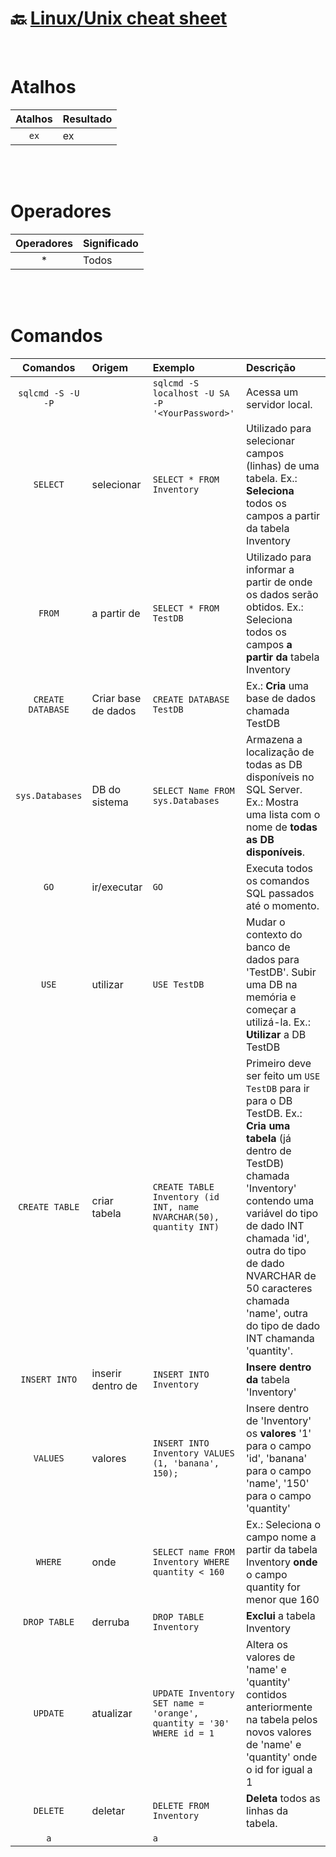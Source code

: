 # :back: [Linux/Unix cheat sheet](../../../README.md#low-level-programming)

<br>

# Atalhos
| Atalhos | Resultado |
| :-: | :- |
| `ex` | ex |

<br>
<br>

# Operadores
| Operadores | Significado |
| :---: | :--- |
| * | Todos |

<br>
<br>

# Comandos
| Comandos | Origem | Exemplo | Descrição |
| :-: | :- | :- | :- |
| `sqlcmd -S -U -P` |  | `sqlcmd -S localhost -U SA -P '<YourPassword>'` | Acessa um servidor local. |
| `SELECT` | selecionar | `SELECT * FROM Inventory` | Utilizado para selecionar campos (linhas) de uma tabela. Ex.: **Seleciona** todos os campos a partir da tabela Inventory |
| `FROM` | a partir de | `SELECT * FROM TestDB` | Utilizado para informar a partir de onde os dados serão obtidos. Ex.: Seleciona todos os campos **a partir da** tabela Inventory |
| `CREATE DATABASE` | Criar base de dados | `CREATE DATABASE TestDB` | Ex.: **Cria** uma base de dados chamada TestDB |
| `sys.Databases` | DB do sistema | `SELECT Name FROM sys.Databases` | Armazena a localização de todas as DB disponíveis no SQL Server. Ex.: Mostra uma lista com o nome de **todas as DB disponíveis**. |
| `GO` | ir/executar | `GO` | Executa todos os comandos SQL passados até o momento. |
| `USE` | utilizar | `USE TestDB` | Mudar o contexto do banco de dados para 'TestDB'. Subir uma DB na memória e começar a utilizá-la. Ex.: **Utilizar** a DB TestDB |
| `CREATE TABLE` | criar tabela | `CREATE TABLE Inventory (id INT, name NVARCHAR(50), quantity INT)` | Primeiro deve ser feito um `USE TestDB` para ir para o DB TestDB. Ex.: **Cria uma tabela** (já dentro de TestDB) chamada 'Inventory' contendo uma variável do tipo de dado INT chamada 'id', outra do tipo de dado NVARCHAR de 50 caracteres chamada 'name', outra do tipo de dado INT chamanda 'quantity'. |
| `INSERT INTO` | inserir dentro de  | `INSERT INTO Inventory` | **Insere dentro da** tabela 'Inventory' |
| `VALUES` | valores  | `INSERT INTO Inventory VALUES (1, 'banana', 150);` | Insere dentro de 'Inventory' os **valores** '1' para o campo 'id', 'banana' para o campo 'name', '150' para o campo 'quantity' |
| `WHERE` | onde | `SELECT name FROM Inventory WHERE quantity < 160` | Ex.: Seleciona o campo nome a partir da tabela Inventory **onde** o campo quantity for menor que 160 |
| `DROP TABLE` | derruba | `DROP TABLE Inventory` | **Exclui** a tabela Inventory |
| `UPDATE` | atualizar | `UPDATE Inventory SET name = 'orange', quantity = '30' WHERE id = 1` | Altera os valores de 'name' e 'quantity' contidos anteriormente na tabela pelos novos valores de 'name' e 'quantity' onde o id for igual a 1 |
| `DELETE` | deletar | `DELETE FROM Inventory` | **Deleta** todos as linhas da tabela. |
| `a` |  | `a` |  |


<br>
<br>
